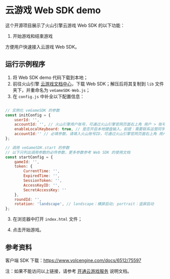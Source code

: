 # 云游戏 Web SDK demo

这个开源项目展示了火山引擎云游戏 Web SDK 的以下功能：

1. 开始游戏和结束游戏

方便用户快速接入云游戏 Web SDK。

## 运行示例程序

1. 将 Web SDK demo 代码下载到本地；
2. 前往火山引擎 [云游戏文档中心]( https://www.volcengine.com/docs/6512/75594)，下载 Web SDK；解压后将其复制到 `lib` 文件夹下，并重命名为 `veGameSDK-Web.js`；
3. 在 `config.js` 中补全以下配置信息：

```js

// 实例化 veGameSDK 的参数
const initConfig = {
    userId: '',
    accountId: '', // 火山引擎用户账号，可通过火山引擎官网页面右上角 用户 > 账号管理 > 主账号信息 获取
    enableLocalKeyboard: true, // 是否开启本地键盘输入。前提：需要联系运营同学给游戏所在业务开启「拉起本地输入法配置」
    accountId:'' // 必填参数，请填入火山账号ID，可通过火山引擎官网页面右上角 用户 > 账号管理 > 主账号信息 获取
};

// 调用 veGameSDK.start 的参数
// 以下只列出调用参数的必传参数，更多参数参考 Web SDK 的使用文档
const startConfig = {
    gameId: '',
    token: {
        CurrentTime: '',
        ExpiredTime: '',
        SessionToken: '',
        AccessKeyID: '',
        SecretAccessKey: ''
    },
    roundId: '',
    rotation: 'landscape', // landscape：横屏启动; portrait：竖屏启动
};

```

3. 在浏览器中打开 `index.html` 文件；
   
4. 点击开始游戏。

## 参考资料

客户端 SDK 下载：https://www.volcengine.com/docs/6512/75597

注：如果不能访问以上链接，请参考 [开通云游戏服务](https://www.volcengine.com/docs/6512/75577) 说明文档。
